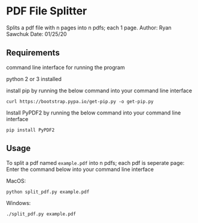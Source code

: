 # PDF File Splitter

Splits a pdf file with n pages into n pdfs; each 1 page.
Author: Ryan Sawchuk
Date: 01/25/20

## Requirements

command line interface for running the program

python 2 or 3 installed
    
install pip by running the below command into your command line interface
    
    curl https://bootstrap.pypa.io/get-pip.py -o get-pip.py
  
  
Install PyPDF2 by running the below command into your command line interface

    pip install PyPDF2
    

## Usage

To split a pdf named `example.pdf` into n pdfs; each pdf is seperate page:
Enter the command below into your command line interface

MacOS:

    python split_pdf.py example.pdf
    
Windows:
    
    ./split_pdf.py example.pdf
